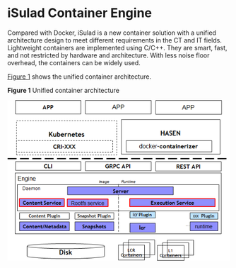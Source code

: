 # iSulad Container Engine


Compared with Docker, iSulad is a new container solution with a unified architecture design to meet different requirements in the CT and IT fields. Lightweight containers are implemented using C/C++. They are smart, fast, and not restricted by hardware and architecture. With less noise floor overhead, the containers can be widely used.

[Figure 1](#en-us_topic_0182207099_fig10763114141217)  shows the unified container architecture.

**Figure  1**  Unified container architecture<a name="en-us_topic_0182207099_fig10763114141217"></a>  


![](figures/en-us_image_0183048952.png)

